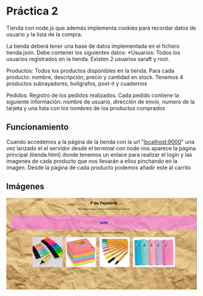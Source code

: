  # Práctica 2

Tienda con node.js que además implementa cookies para recordar datos de usuario y la lista de la compra.

La tienda deberá tener una base de datos implementada en el fichero tienda.json. Debe contener los siguientes datos:
*Usuarios: Todos los usuarios registrados en la tienda. Existen 2 usuarios saraft y root.

Productos: Todos los productos disponibles en la tienda. Para cada producto: nombre, descripción, precio y cantidad en stock. Tenemos 4 productos subrayadores, boligrafos, post-it y cuadernos

Pedidos: Registro de los pedidos realizados. Cada pedido contiene la siguiente información: nombre de usuario, dirección de envío, numero de la tarjeta y una lista con los nombres de los productos comprados

## Funcionamiento

Cuando accedemos a la página de la tienda con la url "[localhost:9000](http://localhost:9090/)" una vez lanzado el el servidor desde el terminal con node nos aparece la página principal (tienda.html) donde tenemos un enlace para realizar el login y las imagenes de cada producto que nos llevarán a ellos pinchando en la imagen. Desde la página de cada producto podemos añadir este al carrito

## Imágenes
![](https://github.com/saraft31/LTAW-Practicas/blob/main/P2/imagenes/wiki.png)
